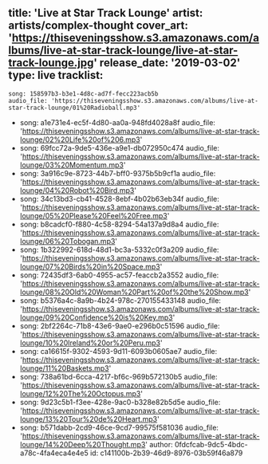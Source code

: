 title: 'Live at Star Track Lounge'
artist: artists/complex-thought
cover_art: 'https://thiseveningsshow.s3.amazonaws.com/albums/live-at-star-track-lounge/live-at-star-track-lounge.jpg'
release_date: '2019-03-02'
type: live
tracklist:
  -
    song: 158597b3-b3e1-4d8c-ad7f-fecc223acb5b
    audio_file: 'https://thiseveningsshow.s3.amazonaws.com/albums/live-at-star-track-lounge/01%20Radioball.mp3'
  -
    song: a1e731e4-ec5f-4d80-aa0a-948fd4028a8f
    audio_file: 'https://thiseveningsshow.s3.amazonaws.com/albums/live-at-star-track-lounge/02%20Life%20of%206.mp3'
  -
    song: 69fcc72a-9de5-436e-a9e1-db072950c474
    audio_file: 'https://thiseveningsshow.s3.amazonaws.com/albums/live-at-star-track-lounge/03%20Momentum.mp3'
  -
    song: 3a916c9e-8723-44b7-bff0-9375b5b9cf1a
    audio_file: 'https://thiseveningsshow.s3.amazonaws.com/albums/live-at-star-track-lounge/04%20Robot%20Bird.mp3'
  -
    song: 34c13bd3-cb41-4528-8ebf-4b02b63eb34f
    audio_file: 'https://thiseveningsshow.s3.amazonaws.com/albums/live-at-star-track-lounge/05%20Please%20Feel%20Free.mp3'
  -
    song: b8cadcf0-f880-4c58-8294-54a137a9d8a4
    audio_file: 'https://thiseveningsshow.s3.amazonaws.com/albums/live-at-star-track-lounge/06%20Tobogan.mp3'
  -
    song: 1b322992-618d-48d1-bc3a-5332c0f3a209
    audio_file: 'https://thiseveningsshow.s3.amazonaws.com/albums/live-at-star-track-lounge/07%20Birds%20in%20Space.mp3'
  -
    song: 72435df3-6ab0-4955-ac57-feaccb2a3552
    audio_file: 'https://thiseveningsshow.s3.amazonaws.com/albums/live-at-star-track-lounge/08%20Old%20Woman%20Part%20of%20the%20Show.mp3'
  -
    song: b5376a4c-8a9b-4b24-978c-270155433148
    audio_file: 'https://thiseveningsshow.s3.amazonaws.com/albums/live-at-star-track-lounge/09%20Confidence%20is%20Key.mp3'
  -
    song: 2bf2264c-71b8-43e6-9ae0-e296b0c51596
    audio_file: 'https://thiseveningsshow.s3.amazonaws.com/albums/live-at-star-track-lounge/10%20Ireland%20or%20Peru.mp3'
  -
    song: ca16615f-9302-4593-9d11-6093b0605ae7
    audio_file: 'https://thiseveningsshow.s3.amazonaws.com/albums/live-at-star-track-lounge/11%20Baskets.mp3'
  -
    song: 738a61bd-6cca-4217-bf6c-969b572130b5
    audio_file: 'https://thiseveningsshow.s3.amazonaws.com/albums/live-at-star-track-lounge/12%20The%20Octopus.mp3'
  -
    song: 9d23c5b1-f3ee-428e-9ac0-b328e82b5d5e
    audio_file: 'https://thiseveningsshow.s3.amazonaws.com/albums/live-at-star-track-lounge/13%20Tour%20de%20Heart.mp3'
  -
    song: b571dabb-2cd9-46ce-9cd7-99575f581036
    audio_file: 'https://thiseveningsshow.s3.amazonaws.com/albums/live-at-star-track-lounge/14%20Deep%20Thought.mp3'
author: 0fdcfcab-9dc5-4bdc-a78c-4fa4eca4e4e5
id: c141100b-2b39-46d9-8976-03b59f46a879
